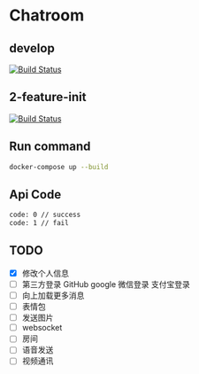 # Chatroom

## develop

[![Build Status](https://travis-ci.org/pengliheng/chatroom.svg?branch=develop)](https://travis-ci.org/pengliheng/chatroom)

## 2-feature-init

[![Build Status](https://travis-ci.org/pengliheng/chatroom.svg?branch=2-feature-init)](https://travis-ci.org/pengliheng/chatroom)

## Run command

```bash
docker-compose up --build
```

## Api Code

```bash
code: 0 // success
code: 1 // fail
```

## TODO

- [x] 修改个人信息
- [ ] 第三方登录 GitHub google 微信登录 支付宝登录
- [ ] 向上加载更多消息
- [ ] 表情包
- [ ] 发送图片
- [ ] websocket
- [ ] 房间
- [ ] 语音发送
- [ ] 视频通讯
